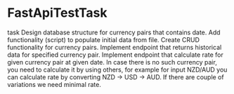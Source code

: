 # FastApiTestTask
task Design database structure for currency pairs that contains date. Add functionality (script) to populate initial data from file. Create CRUD functionality for currency pairs. Implement endpoint that returns historical data for specified currency pair. Implement endpoint that calculate rate for given currency pair at given date. In case there is no such currency pair, you need to calculate it by using others, for example for input NZD/AUD you can calculate rate by converting NZD -> USD -> AUD. If there are couple of variations we need minimal rate.
